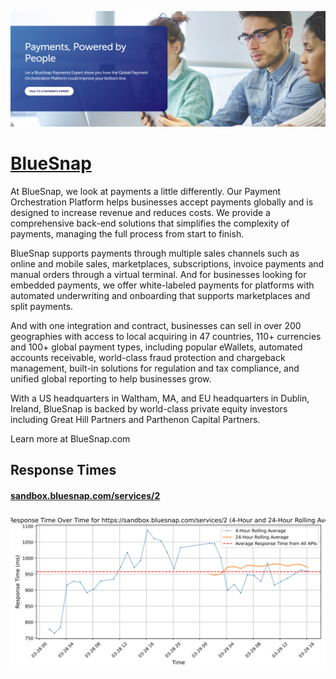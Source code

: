 [![Visit BlueSnap](imagePreview.png)](https://www.bluesnap.com)

# [BlueSnap](https://www.bluesnap.com)

At BlueSnap, we look at payments a little differently. Our Payment Orchestration Platform helps businesses accept payments globally and is designed to increase revenue and reduces costs. We provide a comprehensive back-end solutions that simplifies the complexity of payments, managing the full process from start to finish.

BlueSnap supports payments through multiple sales channels such as online and mobile sales, marketplaces, subscriptions, invoice payments and manual orders through a virtual terminal. And for businesses looking for embedded payments, we offer white-labeled payments for platforms with automated underwriting and onboarding that supports marketplaces and split payments.

And with one integration and contract, businesses can sell in over 200 geographies with access to local acquiring in 47 countries, 110+ currencies and 100+ global payment types, including popular eWallets, automated accounts receivable, world-class fraud protection and chargeback management, built-in solutions for regulation and tax compliance, and unified global reporting to help businesses grow.

With a US headquarters in Waltham, MA, and EU headquarters in Dublin, Ireland, BlueSnap is backed by world-class private equity investors including Great Hill Partners and Parthenon Capital Partners.

Learn more at BlueSnap.com

## Response Times

#### [sandbox.bluesnap.com/services/2](https://sandbox.bluesnap.com/services/2)

![sandbox.bluesnap.com/services/2](response-time-charts/73616e64626f782e626c7565736e61702e636f6d2f73657276696365732f32.svg)
